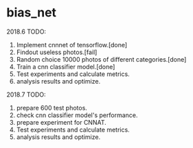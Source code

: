 # bias_net

2018.6 TODO:
1. Implement cnnnet of tensorflow.[done]
2. Findout useless photos.[fail]
3. Random choice 10000 photos of different categories.[done]
4. Train a cnn classifier model.[done]
5. Test experiments and calculate metrics.
6. analysis results and optimize.

2018.7 TODO:
1. prepare 600 test photos.
2. check cnn classifier model's performance.
3. prepare experiment for CNNAT.
5. Test experiments and calculate metrics.
6. analysis results and optimize.
